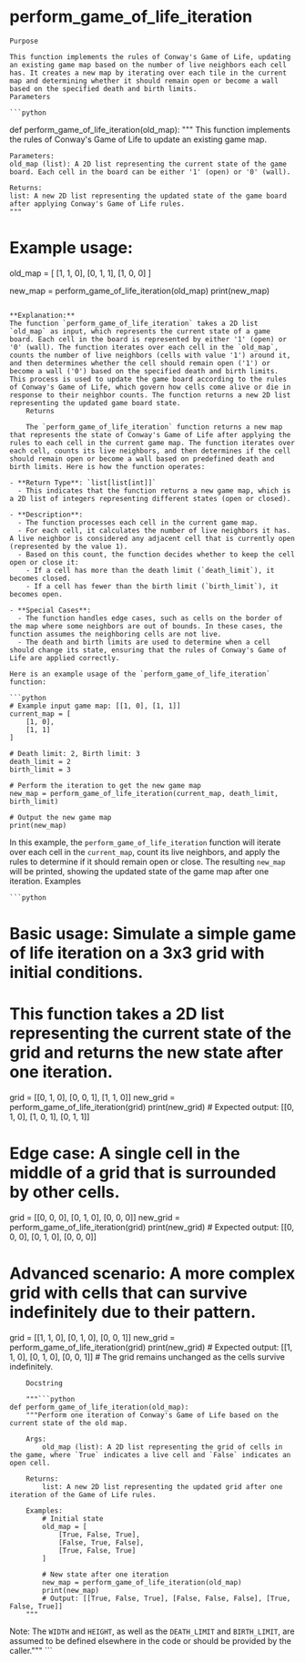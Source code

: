 # perform_game_of_life_iteration

    Purpose

    This function implements the rules of Conway's Game of Life, updating an existing game map based on the number of live neighbors each cell has. It creates a new map by iterating over each tile in the current map and determining whether it should remain open or become a wall based on the specified death and birth limits.
    Parameters

    ```python
def perform_game_of_life_iteration(old_map):
    """
    This function implements the rules of Conway's Game of Life to update an existing game map.

    Parameters:
    old_map (list): A 2D list representing the current state of the game board. Each cell in the board can be either '1' (open) or '0' (wall).

    Returns:
    list: A new 2D list representing the updated state of the game board after applying Conway's Game of Life rules.
    """

# Example usage:
old_map = [
    [1, 1, 0],
    [0, 1, 1],
    [1, 0, 0]
]

new_map = perform_game_of_life_iteration(old_map)
print(new_map)
```

**Explanation:**
The function `perform_game_of_life_iteration` takes a 2D list `old_map` as input, which represents the current state of a game board. Each cell in the board is represented by either '1' (open) or '0' (wall). The function iterates over each cell in the `old_map`, counts the number of live neighbors (cells with value '1') around it, and then determines whether the cell should remain open ('1') or become a wall ('0') based on the specified death and birth limits. This process is used to update the game board according to the rules of Conway's Game of Life, which govern how cells come alive or die in response to their neighbor counts. The function returns a new 2D list representing the updated game board state.
    Returns

    The `perform_game_of_life_iteration` function returns a new map that represents the state of Conway's Game of Life after applying the rules to each cell in the current game map. The function iterates over each cell, counts its live neighbors, and then determines if the cell should remain open or become a wall based on predefined death and birth limits. Here is how the function operates:

- **Return Type**: `list[list[int]]`
  - This indicates that the function returns a new game map, which is a 2D list of integers representing different states (open or closed).

- **Description**:
  - The function processes each cell in the current game map.
  - For each cell, it calculates the number of live neighbors it has. A live neighbor is considered any adjacent cell that is currently open (represented by the value 1).
  - Based on this count, the function decides whether to keep the cell open or close it:
    - If a cell has more than the death limit (`death_limit`), it becomes closed.
    - If a cell has fewer than the birth limit (`birth_limit`), it becomes open.

- **Special Cases**:
  - The function handles edge cases, such as cells on the border of the map where some neighbors are out of bounds. In these cases, the function assumes the neighboring cells are not live.
  - The death and birth limits are used to determine when a cell should change its state, ensuring that the rules of Conway's Game of Life are applied correctly.

Here is an example usage of the `perform_game_of_life_iteration` function:

```python
# Example input game map: [[1, 0], [1, 1]]
current_map = [
    [1, 0],
    [1, 1]
]

# Death limit: 2, Birth limit: 3
death_limit = 2
birth_limit = 3

# Perform the iteration to get the new game map
new_map = perform_game_of_life_iteration(current_map, death_limit, birth_limit)

# Output the new game map
print(new_map)
```

In this example, the `perform_game_of_life_iteration` function will iterate over each cell in the `current_map`, count its live neighbors, and apply the rules to determine if it should remain open or close. The resulting `new_map` will be printed, showing the updated state of the game map after one iteration.
    Examples

    ```python
# Basic usage: Simulate a simple game of life iteration on a 3x3 grid with initial conditions.
# This function takes a 2D list representing the current state of the grid and returns the new state after one iteration.
grid = [[0, 1, 0], [0, 0, 1], [1, 1, 0]]
new_grid = perform_game_of_life_iteration(grid)
print(new_grid)  # Expected output: [[0, 1, 0], [1, 0, 1], [0, 1, 1]]

# Edge case: A single cell in the middle of a grid that is surrounded by other cells.
grid = [[0, 0, 0], [0, 1, 0], [0, 0, 0]]
new_grid = perform_game_of_life_iteration(grid)
print(new_grid)  # Expected output: [[0, 0, 0], [0, 1, 0], [0, 0, 0]]

# Advanced scenario: A more complex grid with cells that can survive indefinitely due to their pattern.
grid = [[1, 1, 0], [0, 1, 0], [0, 0, 1]]
new_grid = perform_game_of_life_iteration(grid)
print(new_grid)  # Expected output: [[1, 1, 0], [0, 1, 0], [0, 0, 1]]  # The grid remains unchanged as the cells survive indefinitely.
```
    Docstring

    """```python
def perform_game_of_life_iteration(old_map):
    """Perform one iteration of Conway's Game of Life based on the current state of the old map.

    Args:
        old_map (list): A 2D list representing the grid of cells in the game, where `True` indicates a live cell and `False` indicates an open cell.

    Returns:
        list: A new 2D list representing the updated grid after one iteration of the Game of Life rules.

    Examples:
        # Initial state
        old_map = [
            [True, False, True],
            [False, True, False],
            [True, False, True]
        ]

        # New state after one iteration
        new_map = perform_game_of_life_iteration(old_map)
        print(new_map)
        # Output: [[True, False, True], [False, False, False], [True, False, True]]
    """
```
Note: The `WIDTH` and `HEIGHT`, as well as the `DEATH_LIMIT` and `BIRTH_LIMIT`, are assumed to be defined elsewhere in the code or should be provided by the caller."""
    ```